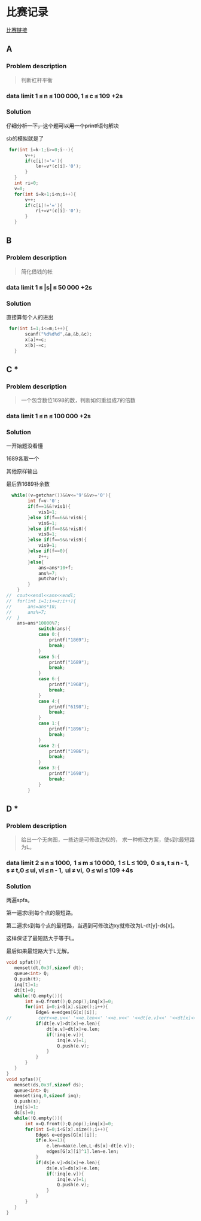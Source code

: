 # 比赛记录
 
 [比赛链接](https://cn.vjudge.net/contest/168406)
 
 ## A
 
 ### Problem description
 
 > 判断杠杆平衡
 
 ### data limit 1 ≤ n ≤ 100 000, 1 ≤ c ≤ 109 +2s
 
 ### Solution
 
~~仔细分析一下，这个题可以用一个printf语句解决~~

sb的模拟就是了
 
 ```cpp
  for(int i=k-1;i>=0;i--){
		v++;
		if(c[i]!='='){
			le+=v*(c[i]-'0');
		}
	}
	int ri=0;
	v=0;
	for(int i=k+1;i<n;i++){
		v++;
		if(c[i]!='='){
			ri+=v*(c[i]-'0');
		}
	}
 ```
 
 ## B
 
 ### Problem description
 
 > 简化借钱的帐
 
 ### data limit 1 ≤ |s| ≤ 50 000 +2s
 
 ### Solution
 
 直接算每个人的进出
 
 ```cpp
  for(int i=1;i<=m;i++){
		scanf("%d%d%d",&a,&b,&c);
		x[a]+=c;
		x[b]-=c;
	}
 ```
 
  ## C *
 
 ### Problem description
 
 > 一个包含数位1698的数，判断如何重组成7的倍数
 
 ### data limit 1 ≤ n ≤ 100 000 +2s
 
 ### Solution
 
一开始题没看懂

1689各取一个

其他原样输出

最后靠1689补余数

```cpp
  while((v=getchar())&&v<='9'&&v>='0'){
		int f=v-'0';
		if(f==1&&!vis1){
			vis1=1;
		}else if(f==6&&!vis6){
			vis6=1;
		}else if(f==8&&!vis8){
			vis8=1;
		}else if(f==9&&!vis9){
			vis9=1;
		}else if(f==0){
			z++;
		}else{
			ans=ans*10+f;
			ans%=7;
			putchar(v);
		}
	}
//	cout<<endl<<ans<<endl;
//	for(int i=1;i<=z;i++){
//		ans=ans*10;
//		ans%=7;
//	}
	ans=ans*10000%7;
			switch(ans){
			case 0:{
				printf("1869");
				break;
			}
			case 5:{
				printf("1689");
				break;
			}
			case 6:{
				printf("1968");
				break;
			}
			case 4:{
				printf("6198");
				break;
			}
			case 1:{
				printf("1896");
				break;
			}
			case 2:{
				printf("1986");
				break;
			}
			case 3:{
				printf("1698");
				break;
			}
		}
 ```

## D *
 
 ### Problem description
 
 >给出一个无向图，一些边是可修改边权的， 求一种修改方案，使s到t最短路为L。
 
 ### data limit 2 ≤ n ≤ 1000,  1 ≤ m ≤ 10 000,  1 ≤ L ≤ 109,  0 ≤ s, t ≤ n - 1,  s ≠ t,0 ≤ ui, vi ≤ n - 1,  ui ≠ vi,  0 ≤ wi ≤ 109 +4s
 
 ### Solution
 
 两遍spfa。
 
 第一遍求t到每个点的最短路。
 
 第二遍求s到每个点的最短路，当遇到可修改边xy就修改为L-dt[y]-ds[x]。
 
 这样保证了最短路大于等于L。
 
 最后如果最短路大于L无解。
 
 ```cpp
 void spfat(){
	memset(dt,0x3f,sizeof dt);
	queue<int> Q;
	Q.push(t);
	inq[t]=1;
	dt[t]=0;
	while(!Q.empty()){
		int x=Q.front();Q.pop();inq[x]=0;
		for(int i=0;i<G[x].size();i++){
			Edge& e=edges[G[x][i]];
//			cerr<<e.u<<' '<<e.len<<' '<<e.v<<' '<<dt[e.v]<<' '<<dt[x]<<endl;
			if(dt[e.v]>dt[x]+e.len){
				dt[e.v]=dt[x]+e.len;
				if(!inq[e.v]){
					inq[e.v]=1;
					Q.push(e.v);
				}
			}
		}
	}
}
void spfas(){
	memset(ds,0x3f,sizeof ds);
	queue<int> Q;
	memset(inq,0,sizeof inq);
	Q.push(s);
	inq[s]=1;
	ds[s]=0;
	while(!Q.empty()){
		int x=Q.front();Q.pop();inq[x]=0;
		for(int i=0;i<G[x].size();i++){
			Edge& e=edges[G[x][i]];
			if(e.k==1){
				e.len=max(e.len,L-ds[x]-dt[e.v]);
				edges[G[x][i]^1].len=e.len;
			}
			if(ds[e.v]>ds[x]+e.len){
				ds[e.v]=ds[x]+e.len;
				if(!inq[e.v]){
					inq[e.v]=1;
					Q.push(e.v);
				}
			}
		}
	}
}
```
 
